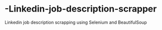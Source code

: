 # -Linkedin-job-description-scrapper
Linkedin job description scrapping using Selenium and BeautifulSoup

